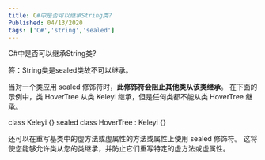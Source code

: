 ```yaml
---
title: C#中是否可以继承String类?
Published: 04/13/2020
tags: ['C#','string','sealed'] 
---
```


C#中是否可以继承String类?


答：String类是sealed类故不可以继承。

当对一个类应用 sealed 修饰符时，**此修饰符会阻止其他类从该类继承**。 在下面的示例中，类 HoverTree 从类 Keleyi 继承，但是任何类都不能从类 HoverTree 继承。

class Keleyi {} 
sealed class HoverTree : Keleyi {}

还可以在重写基类中的虚方法或虚属性的方法或属性上使用 sealed 修饰符。 这将使您能够允许类从您的类继承，并防止它们重写特定的虚方法或虚属性。